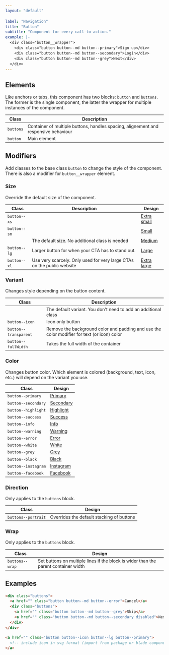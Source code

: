 ```yaml
---
layout: "default"

label: "Navigation"
title: "Button"
subtitle: "Component for every call-to-action."
example: |-
  <div class="button__wrapper">
    <div class="button button--md button--primary">Sign up</div>
    <div class="button button--md button--secondary">Login</div>
    <div class="button button--md button--grey">Next</div>
  </div>
---
```


## Elements

Like anchors or tabs, this component has two blocks: `button` and `buttons`. The former is the single component, the latter the wrapper for multiple instances of the component.

| Class | Description |
| --- | --- |
| `buttons` | Container of multiple buttons, handles spacing, alignement and responsive behaviour |
| `button` | Main element |

## Modifiers

Add classes to the base class `button` to change the style of the component. There is also a modifier for `button__wrapper` element.

### Size

Override the default size of the component.

| Class | Description | Design |
| --- | --- | --- |
| `button--xs` | | <a href="" class="button button--primary button--xs">Extra small</a> |
| `button--sm` | | <a href="" class="button button--primary button--sm">Small</a> |
| | The default size. No additional class is needed | <a href="" class="button button--primary">Medium</a> |
| `button--lg` | Larger button for when your CTA has to stand out. | <a href="" class="button button--primary button--lg">Large</a> |
| `button--xl` | Use very scarcely. Only used for very large CTAs on the public website | <a href="" class="button button--primary button--xl">Extra large</a> |

### Variant

Changes style depending on the button content.

| Class | Description |
| --- | --- |
| | The default variant. You don't need to add an additional class | <a href="" class="button button--primary">Default</a> |
| `button--icon` | Icon only button | <a href="" class="button button--primary button--icon"><img src="/assets/icons/chevron-down-white.svg"></a> |
| `button--transparent` | Remove the background color and padding and use the color modifier for text (or icon) color | <a href="" class="button button--primary button--transparent">Transparent</a> |
| `button--fullWidth` | Takes the full width of the container | <a href="" class="button button--primary button--fullWidth">Full width</a> |

### Color

Changes button color. Which element is colored (background, text, icon, etc.) will depend on the variant you use.

| Class | Design |
| --- | --- |
| `button--primary` | <a href="" class="button button--primary">Primary</a> |
| `button--secondary` | <a href="" class="button button--secondary">Secondary</a> |
| `button--highlight` | <a href="" class="button button--highlight">Highlight</a> |
| `button--success` | <a href="" class="button button--success">Success</a> |
| `button--info` | <a href="" class="button button--info">Info</a> |
| `button--warning` | <a href="" class="button button--warning">Warning</a> |
| `button--error` | <a href="" class="button button--error">Error</a> |
| `button--white` | <a href="" class="button button--white">White</a> |
| `button--grey` | <a href="" class="button button--grey">Grey</a> |
| `button--black` | <a href="" class="button button--black">Black</a> |
| `button--instagram` | <a href="" class="button button--instagram">Instagram</a> |
| `button--facebook` | <a href="" class="button button--facebook">Facebook</a> |

### Direction

Only applies to the `buttons` block.

| Class | Design |
| --- | --- |
| `buttons--portrait` | Overrides the default stacking of buttons |

### Wrap

Only applies to the `buttons` block.

| Class | Design |
| --- | --- |
| `buttons--wrap` | Set buttons on multiple lines if the block is wider than the parent container width |

## Examples

```html
<div class="buttons">
  <a href="" class="button button--md button--error">Cancel</a>
  <div class="buttons">
    <a href="" class="button button--md button--grey">Skip</a>
    <a href="" class="button button--md button--secondary disabled">Next</a>
  </div>
</div>
```

```html
<a href="" class="button button--icon button--lg button--primary">
  <!-- include icon in svg format (import from package or blade component) -->
</a>
```
